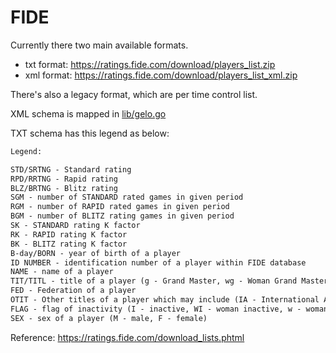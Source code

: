 # FIDE

Currently there two main available formats.

- txt format: <https://ratings.fide.com/download/players_list.zip>
- xml format: <https://ratings.fide.com/download/players_list_xml.zip>

There's also a legacy format, which are per time control list.

XML schema is mapped in [lib/gelo.go](../lib/gelo.go)

TXT schema has this legend as below:

```txt
Legend:

STD/SRTNG - Standard rating
RPD/RRTNG - Rapid rating
BLZ/BRTNG - Blitz rating
SGM - number of STANDARD rated games in given period
RGM - number of RAPID rated games in given period
BGM - number of BLITZ rating games in given period
SK - STANDARD rating K factor
RK - RAPID rating K factor
BK - BLITZ rating K factor
B-day/BORN - year of birth of a player
ID NUMBER - identification number of a player within FIDE database
NAME - name of a player
TIT/TITL - title of a player (g - Grand Master, wg - Woman Grand Master, m - Interntional Master, wm - Woman International Master, f - FIDE Master, wf - Woman FIDE Master, c - Candidate Master, wc - Woman Candidate Master)
FED - Federation of a player
OTIT - Other titles of a player which may include (IA - International Arbiter, FA - FIDE Arbiter, NA - National Arbiter, IO - International Organizer, FT - FIDE Trainer, FST - FIDE Senior Trainer, DI - Developmental Instructor, NI - National Instructor)
FLAG - flag of inactivity (I - inactive, WI - woman inactive, w - woman)
SEX - sex of a player (M - male, F - female)
```

Reference: <https://ratings.fide.com/download_lists.phtml>
